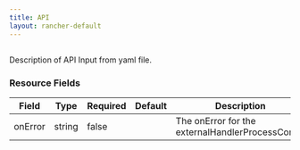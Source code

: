 ```yaml
---
title: API
layout: rancher-default
---
```


## <no value>

Description of API Input from yaml file. 
​​
### Resource Fields

Field | Type | Required | Default | Description
---|---|---|---|---
onError | string | false | <no value> | The onError for the externalHandlerProcessConfig


